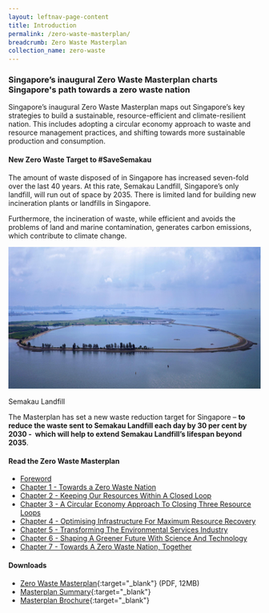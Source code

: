 ```yaml
---
layout: leftnav-page-content
title: Introduction
permalink: /zero-waste-masterplan/
breadcrumb: Zero Waste Masterplan
collection_name: zero-waste
---
```



### Singapore’s inaugural Zero Waste Masterplan charts Singapore's path towards a zero waste nation

Singapore’s inaugural Zero Waste Masterplan maps out Singapore’s key
strategies to build a sustainable, resource-efficient and climate-resilient nation. This
includes adopting a circular economy approach to waste and resource management
practices, and shifting towards more sustainable production and consumption.


#### New Zero Waste Target to #SaveSemakau

The amount of waste disposed of in Singapore has increased seven-fold over the last 40 years. At this rate, Semakau Landfill, Singapore’s only landfill, will run out of space by 2035. There is limited land for building new incineration plants or landfills in Singapore.

Furthermore, the incineration of waste, while efficient and avoids the problems of land and
marine contamination, generates carbon emissions, which contribute to climate change.

![Semakau Landfill](/images/semakau.jpg)
<caption>Semakau Landfill</caption>

The Masterplan has set a new waste reduction target for Singapore – **to reduce the waste sent to Semakau Landfill each day by 30 per cent by 2030 -  which will help to extend Semakau Landfill’s lifespan beyond 2035**.


#### Read the Zero Waste Masterplan

* [Foreword](/zero-waste-masterplan/foreword/)
* [Chapter 1 - Towards a Zero Waste Nation](/zero-waste-masterplan/chapter1/)
* [Chapter 2 - Keeping Our Resources Within A Closed Loop](/zero-waste-masterplan/chapter2/)
* [Chapter 3 - A Circular Economy Approach To Closing Three Resource Loops](/zero-waste-masterplan/chapter3/)
* [Chapter 4 - Optimising Infrastructure For Maximum Resource Recovery](/zero-waste-masterplan/chapter4/)
* [Chapter 5 - Transforming The Environmental Services Industry](/zero-waste-masterplan/chapter5/)
* [Chapter 6 - Shaping A Greener Future With Science And Technology](/zero-waste-masterplan/chapter6/)
* [Chapter 7 - Towards A Zero Waste Nation, Together](/zero-waste-masterplan/chapter7/)


#### Downloads

* [Zero Waste Masterplan](https://go.gov.sg/zwmp-full){:target="_blank"}  (PDF, 12MB)
* [Masterplan Summary](https://go.gov.sg/zwmp-summary){:target="_blank"}
* [Masterplan Brochure](https://go.gov.sg/zwmp-brochure){:target="_blank"}
